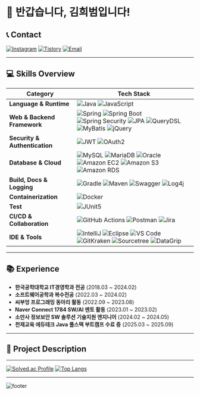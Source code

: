 # 👋 반갑습니다, 김희범입니다!

## 📞 Contact

[![Instagram](https://img.shields.io/badge/@h2bum_99-E4405F?style=flat&logo=instagram&logoColor=white)](https://www.instagram.com/h2bum_99/)
[![Tistory](https://img.shields.io/badge/Tech%20Blog-FF7F00?style=flat&logo=tistory&logoColor=white)](https://h222story.tistory.com/)
[![Email](https://img.shields.io/badge/kik995500@naver.com-EA4335?style=flat&logo=gmail&logoColor=white)](mailto:kik995500@naver.com)

---

## 💻 Skills Overview

| Category | Tech Stack |
|----------|------------|
| **Language & Runtime** | ![Java](https://img.shields.io/badge/Java-orange?style=flat&logo=openjdk&logoColor=white) ![JavaScript](https://img.shields.io/badge/JavaScript-F7DF1E?style=flat&logo=javascript&logoColor=black) |
| **Web & Backend Framework** | ![Spring](https://img.shields.io/badge/Spring-6DB33F?style=flat&logo=spring&logoColor=white) ![Spring Boot](https://img.shields.io/badge/SpringBoot-6DB33F?style=flat&logo=springboot&logoColor=white) ![Spring Security](https://img.shields.io/badge/Spring%20Security-6DB33F?style=flat&logo=springsecurity&logoColor=white)  ![JPA](https://img.shields.io/badge/JPA-59666C?style=flat&logo=hibernate&logoColor=white) ![QueryDSL](https://img.shields.io/badge/QueryDSL-11B48A?style=flat) ![MyBatis](https://img.shields.io/badge/MyBatis-000000?style=flat&logo=mybatis&logoColor=white) ![jQuery](https://img.shields.io/badge/jQuery-0769AD?style=flat&logo=jquery&logoColor=white) |
| **Security & Authentication** | ![JWT](https://img.shields.io/badge/JWT-000000?style=flat&logo=jsonwebtokens&logoColor=white) ![OAuth2](https://img.shields.io/badge/OAuth2-2F2F2F?style=flat&logo=oauth&logoColor=white) |
| **Database & Cloud** | ![MySQL](https://img.shields.io/badge/MySQL-4479A1?style=flat&logo=mysql&logoColor=white) ![MariaDB](https://img.shields.io/badge/MariaDB-003545?style=flat&logo=mariadb&logoColor=white) ![Oracle](https://img.shields.io/badge/Oracle-F80000?style=flat&logo=oracle&logoColor=white) ![Amazon EC2](https://img.shields.io/badge/Amazon%20EC2-FF9900?style=flat&logo=amazonec2&logoColor=white) ![Amazon S3](https://img.shields.io/badge/Amazon%20S3-569A31?style=flat&logo=amazons3&logoColor=white) ![Amazon RDS](https://img.shields.io/badge/Amazon%20RDS-527FFF?style=flat&logo=amazonrds&logoColor=white) |
| **Build, Docs & Logging** | ![Gradle](https://img.shields.io/badge/Gradle-02303A?style=flat&logo=gradle&logoColor=white) ![Maven](https://img.shields.io/badge/Maven-C71A36?style=flat&logo=apachemaven&logoColor=white) ![Swagger](https://img.shields.io/badge/Swagger-85EA2D?style=flat&logo=swagger&logoColor=black) ![Log4j](https://img.shields.io/badge/Log4j-CC0000?style=flat&logo=apache&logoColor=white) |
| **Containerization** | ![Docker](https://img.shields.io/badge/Docker-2496ED?style=flat&logo=docker&logoColor=white) |
| **Test** | ![JUnit5](https://img.shields.io/badge/JUnit5-25A162?style=flat&logo=junit5&logoColor=white) |
| **CI/CD & Collaboration** | ![GitHub Actions](https://img.shields.io/badge/GitHub%20Actions-2088FF?style=flat&logo=githubactions&logoColor=white) ![Postman](https://img.shields.io/badge/Postman-FF6C37?style=flat&logo=postman&logoColor=white) ![Jira](https://img.shields.io/badge/Jira-0052CC?style=flat&logo=jira&logoColor=white) |
| **IDE & Tools** | ![IntelliJ](https://img.shields.io/badge/IntelliJ-000000?style=flat&logo=intellijidea&logoColor=white) ![Eclipse](https://img.shields.io/badge/Eclipse-2C2255?style=flat&logo=eclipseide&logoColor=white) ![VS Code](https://img.shields.io/badge/VSCode-007ACC?style=flat&logo=visualstudiocode&logoColor=white) ![GitKraken](https://img.shields.io/badge/GitKraken-179287?style=flat&logo=gitkraken&logoColor=white) ![Sourcetree](https://img.shields.io/badge/Sourcetree-0052CC?style=flat&logo=sourcetree&logoColor=white) ![DataGrip](https://img.shields.io/badge/DataGrip-000000?style=flat&logo=datagrip&logoColor=white) |

---

## 📚 Experience

- **한국공학대학교 IT경영학과 전공** (2018.03 ~ 2024.02)
- **소프트웨어공학과 복수전공** (2022.03 ~ 2024.02)
- **씨부엉 프로그래밍 동아리 활동** (2022.09 ~ 2023.08)
- **Naver Connect 1784 SW/AI 멘토 활동** (2023.01 ~ 2023.02)
- **소만사 정보보안 SW 솔루션 기술지원 엔지니어** (2024.02 ~ 2024.05)
- **천재교육 에듀테크 Java 풀스택 부트캠프 수료 중** (2025.03 ~ 2025.09)

---

## 📝 Project Description


---

[![Solved.ac Profile](http://mazassumnida.wtf/api/v2/generate_badge?boj=heebum9955)](https://solved.ac/heebum9955/)
[![Top Langs](https://github-readme-stats.vercel.app/api/top-langs/?username=heebum99&layout=compact)](https://github.com/heebum99/github-readme-stats)

---

![footer](https://capsule-render.vercel.app/api?section=footer&type=waving&color=auto)
